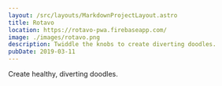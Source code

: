 ```yaml
---
layout: /src/layouts/MarkdownProjectLayout.astro
title: Rotavo
location: https://rotavo-pwa.firebaseapp.com/
image: ./images/rotavo.png
description: Twiddle the knobs to create diverting doodles.
pubDate: 2019-03-11
---
```

Create healthy, diverting doodles.